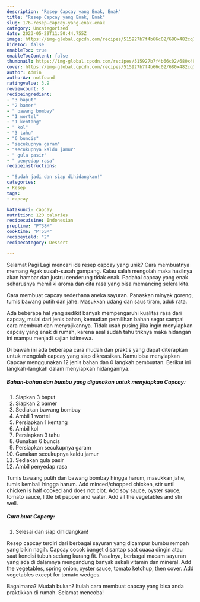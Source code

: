 ```yaml
---
description: "Resep Capcay yang Enak, Enak"
title: "Resep Capcay yang Enak, Enak"
slug: 176-resep-capcay-yang-enak-enak
category: Uncategorized
date: 2023-05-29T11:50:44.755Z
image: https://img-global.cpcdn.com/recipes/515927b7f4b66c02/680x482cq70/capcay-foto-resep-utama.jpg
hideToc: false
enableToc: true
enableTocContent: false
thumbnail: https://img-global.cpcdn.com/recipes/515927b7f4b66c02/680x482cq70/capcay-foto-resep-utama.jpg
cover: https://img-global.cpcdn.com/recipes/515927b7f4b66c02/680x482cq70/capcay-foto-resep-utama.jpg
author: Admin
authorAv: notfound
ratingvalue: 3.9
reviewcount: 8
recipeingredient:
- "3 baput"
- "2 bamer"
- " bawang bombay"
- "1 wortel"
- "1 kentang"
- " kol"
- "3 tahu"
- "6 buncis"
- "secukupnya garam"
- "secukupnya kaldu jamur"
- " gula pasir"
- " penyedap rasa"
recipeinstructions:

- "Sudah jadi dan siap dihidangkan!"
categories:
- Resep
tags:
- capcay

katakunci: capcay 
nutrition: 120 calories
recipecuisine: Indonesian
preptime: "PT38M"
cooktime: "PT55M"
recipeyield: "2"
recipecategory: Dessert

---
```



Selamat Pagi Lagi mencari ide resep capcay yang unik? Cara membuatnya memang Agak susah-susah gampang. Kalau salah mengolah maka hasilnya akan hambar dan justru cenderung tidak enak. Padahal capcay yang enak seharusnya memiliki aroma dan cita rasa yang bisa memancing selera kita.


Cara membuat capcay sederhana aneka sayuran. Panaskan minyak goreng, tumis bawang putih dan jahe. Masukkan udang dan saus tiram, aduk rata.

Ada beberapa hal yang sedikit banyak mempengaruhi kualitas rasa dari capcay, mulai dari jenis bahan, kemudian pemilihan bahan segar sampai cara membuat dan menyajikannya. Tidak usah pusing jika ingin menyiapkan capcay yang enak di rumah, karena asal sudah tahu triknya maka hidangan ini mampu menjadi sajian istimewa.


Di bawah ini ada beberapa cara mudah dan praktis yang dapat diterapkan untuk mengolah capcay yang siap dikreasikan. Kamu bisa menyiapkan Capcay menggunakan 12 jenis bahan dan 0 langkah pembuatan. Berikut ini langkah-langkah dalam menyiapkan hidangannya.

<!--inarticleads1-->

##### Bahan-bahan dan bumbu yang digunakan untuk menyiapkan Capcay:

1. Siapkan 3 baput
1. Siapkan 2 bamer
1. Sediakan  bawang bombay
1. Ambil 1 wortel
1. Persiapkan 1 kentang
1. Ambil  kol
1. Persiapkan 3 tahu
1. Gunakan 6 buncis
1. Persiapkan secukupnya garam
1. Gunakan secukupnya kaldu jamur
1. Sediakan  gula pasir
1. Ambil  penyedap rasa


Tumis bawang putih dan bawang bombay hingga harum, masukkan jahe, tumis kembali hingga harum. Add minced/chopped chicken, stir until chicken is half cooked and does not clot. Add soy sauce, oyster sauce, tomato sauce, little bit pepper and water. Add all the vegetables and stir well. 

<!--inarticleads2-->

##### Cara buat Capcay:


1. Selesai dan siap dihidangkan!

Resep capcay terdiri dari berbagai sayuran yang dicampur bumbu rempah yang bikin nagih. Capcay cocok banget disantap saat cuaca dingin atau saat kondisi tubuh sedang kurang fit. Pasalnya, berbagai macam sayuran yang ada di dalamnya mengandung banyak sekali vitamin dan mineral. Add the vegetables, spring onion, oyster sauce, tomato ketchup, then cover. Add vegetables except for tomato wedges. 

Bagaimana? Mudah bukan? Itulah cara membuat capcay yang bisa anda praktikkan di rumah. Selamat mencoba!
